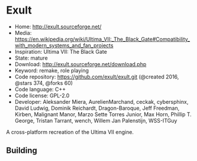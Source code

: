 # Exult

- Home: http://exult.sourceforge.net/
- Media: https://en.wikipedia.org/wiki/Ultima_VII:_The_Black_Gate#Compatibility_with_modern_systems_and_fan_projects
- Inspiration: Ultima VII: The Black Gate
- State: mature
- Download: http://exult.sourceforge.net/download.php
- Keyword: remake, role playing
- Code repository: https://github.com/exult/exult.git (@created 2016, @stars 374, @forks 60)
- Code language: C++
- Code license: GPL-2.0
- Developer: Aleksander Miera, AurelienMarchand, ceckak, cybersphinx, David Ludwig, Dominik Reichardt, Dragon-Baroque, Jeff Freedman, Kirben, Malignant Manor, Marzo Sette Torres Junior, Max Horn, Phillip T. George, Tristan Tarrant, wench, Willem Jan Palenstijn, WSS-ITGuy

A cross-platform recreation of the Ultima VII engine.

## Building
